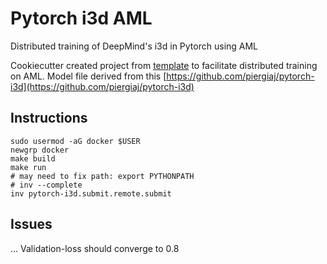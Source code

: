 # Pytorch i3d AML
 Distributed training of  DeepMind's i3d in Pytorch using AML

Cookiecutter created project from [template](https://github.com/microsoft/DistributedDeepLearning) to facilitate distributed training on AML. Model file derived from this [https://github.com/piergiaj/pytorch-i3d](https://github.com/piergiaj/pytorch-i3d)

## Instructions

```
sudo usermod -aG docker $USER
newgrp docker 
make build
make run
# may need to fix path: export PYTHONPATH
# inv --complete
inv pytorch-i3d.submit.remote.submit
```

## Issues

... Validation-loss should converge to 0.8
